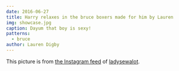 ```yaml
---
date: 2016-06-27
title: Harry relaxes in the bruce boxers made for him by Lauren
img: showcase.jpg
caption: Dayum that boy is sexy!
patterns:
  - bruce
author: Lauren Digby
---
```


This picture is from [the Instagram feed](https://www.instagram.com/p/BHKdxGgh0y0/) of [ladysewalot](http://ladysewalot.blogspot.com/).